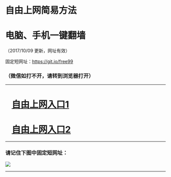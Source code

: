 ﻿# 自由上网简易方法

# 电脑、手机一键翻墙

（2017/10/09 更新，网址有效）

固定短网址：https://git.io/free99

### （微信如打不开，请转到浏览器打开）


***





# &nbsp;&nbsp; <a href="http://ft949220090.fwq-tz-1001.info/fwqtz01.html?t=100900111523 " target="_blank">自由上网入口1</a>
# &nbsp;&nbsp; <a href="http://ft183465919.fwq-tz-1002.info/fwqtz02.html?t=10090011483 " target="_blank">自由上网入口2</a>
***

### 请记住下图中固定短网址：

<img src="https://s3-us-west-2.amazonaws.com/fwq-1001/yjfq-20170905okok.png" /> 


***

